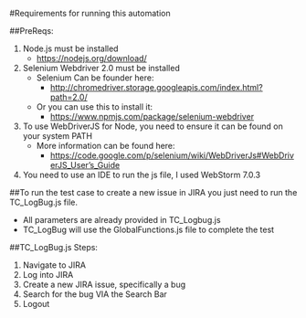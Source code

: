 #Requirements for running this automation

##PreReqs:
1. Node.js must be installed
    * https://nodejs.org/download/
2. Selenium Webdriver 2.0 must be installed
    * Selenium Can be founder here:
        * http://chromedriver.storage.googleapis.com/index.html?path=2.0/
    * Or you can use this to install it:
		* https://www.npmjs.com/package/selenium-webdriver
3. To use WebDriverJS for Node, you  need to ensure it can be found on your system PATH
    * More information can be found here:
        * https://code.google.com/p/selenium/wiki/WebDriverJs#WebDriverJS_User’s_Guide
4. You need to use an IDE to run the js file, I used WebStorm 7.0.3

##To run the test case to create a new issue in JIRA you just need to run the TC_LogBug.js file.
* All parameters are already provided in TC_Logbug.js
* TC_LogBug will use the GlobalFunctions.js file to complete the test

##TC_LogBug.js Steps:

1. Navigate to JIRA
2. Log into JIRA
3. Create a new JIRA issue, specifically a bug
4. Search for the bug VIA the Search Bar
5. Logout
